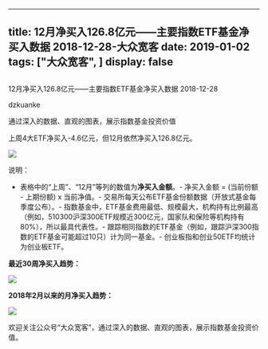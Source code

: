 
---
title:   12月净买入126.8亿元——主要指数ETF基金净买入数据 2018-12-28-大众宽客
date: 2019-01-02
tags: ["大众宽客", ]
display: false
---


## 



12月净买入126.8亿元——主要指数ETF基金净买入数据 2018-12-28




dzkuanke




通过深入的数据、直观的图表，展示指数基金投资价值


上周4大ETF净买入-4.6亿元，但12月依然净买入126.8亿元。

<img class="" data-copyright="0" data-ratio="1.3026706231454006" data-s="300,640" src="https://mmbiz.qpic.cn/mmbiz_png/PKw3FQPmhIho5GS2iaO5BngxWUeMvOedlfXibGEjvU7JjEl4NYtNibPfnCHoQ0lSYmEUibB82w3b0nmeEyoov1ibGYw/640?wx_fmt=png" data-type="png" data-w="674" style=""/>

说明：
- 表格中的“上周”、“12月”等列的数值为**净买入金额**。- 净买入金额 = (当前份额 - 上期份额) x 当前净值。- 交易所每天公布ETF基金份额数据（开放式基金每季度公布）。- 指数基金中，ETF基金费用最低、规模最大，机构持有比例最高（例如，510300沪深300ETF规模近300亿元，国家队和保险等机构持有80%），所以最具代表性。- 跟踪相同指数的ETF基金（例如，跟踪沪深300指数的ETF基金可能超过10只）计为同一基金。- 创业板指和创业50ETF均统计为创业板ETF。


**最近30周净买入趋势：**

<img class="" data-copyright="0" data-ratio="0.6" data-s="300,640" src="https://mmbiz.qpic.cn/mmbiz_png/PKw3FQPmhIho5GS2iaO5BngxWUeMvOedlg8UGiby3gfeYdGIEXN2btTyBkkwv8JVibJRnbYPxDVSw20gMibLhBwpcQ/640?wx_fmt=png" data-type="png" data-w="2000" style=""/>



**2018年2月以来的月净买入趋势：**

<img class="" data-copyright="0" data-ratio="0.6" data-s="300,640" src="https://mmbiz.qpic.cn/mmbiz_png/PKw3FQPmhIho5GS2iaO5BngxWUeMvOedl2lEQvvrlXicaFTkugh9iaIFTJrvkEuHWZv60sRwPafnMaVen1ialTHA7Q/640?wx_fmt=png" data-type="png" data-w="2000" style="white-space: normal;"/>





欢迎关注公众号“大众宽客”，通过深入的数据、直观的图表，展示指数基金投资价值。












